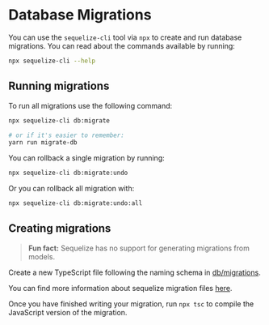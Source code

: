 # Database Migrations

You can use the `sequelize-cli` tool via `npx` to create and run database migrations. You can read about the commands available by running:

```sh
npx sequelize-cli --help
```

## Running migrations

To run all migrations use the following command:

```sh
npx sequelize-cli db:migrate

# or if it's easier to remember:
yarn run migrate-db
```

You can rollback a single migration by running:

```sh
npx sequelize-cli db:migrate:undo
```

Or you can rollback all migration with:

```sh
npx sequelize-cli db:migrate:undo:all
```

## Creating migrations

> **Fun fact:** Sequelize has no support for generating migrations from models.

Create a new TypeScript file following the naming schema in [db/migrations](../db/migrations).

You can find more information about sequelize migration files [here](https://sequelize.org/master/manual/migrations.html#migration-skeleton).

Once you have finished writing your migration, run `npx tsc` to compile the JavaScript version of the migration.
